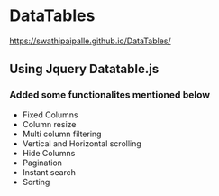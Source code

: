 # DataTables 
https://swathipaipalle.github.io/DataTables/

## Using Jquery Datatable.js

### Added some functionalites mentioned below
<ul>
<li>Fixed Columns</li>
<li>Column resize</li>
<li>Multi column filtering</li>
<li>Vertical and Horizontal scrolling</li>
<li>Hide Columns</li>
<li>Pagination</li>
<li>Instant search</li>
<li>Sorting</li>
</ul>
